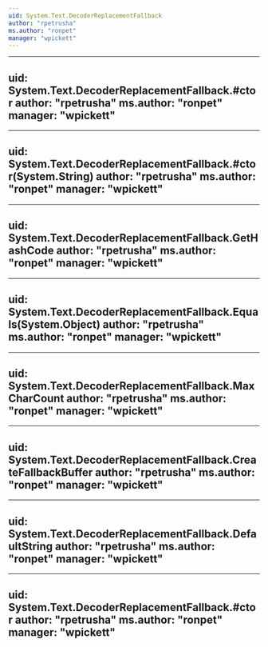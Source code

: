 ```yaml
---
uid: System.Text.DecoderReplacementFallback
author: "rpetrusha"
ms.author: "ronpet"
manager: "wpickett"
---
```


---
uid: System.Text.DecoderReplacementFallback.#ctor
author: "rpetrusha"
ms.author: "ronpet"
manager: "wpickett"
---

---
uid: System.Text.DecoderReplacementFallback.#ctor(System.String)
author: "rpetrusha"
ms.author: "ronpet"
manager: "wpickett"
---

---
uid: System.Text.DecoderReplacementFallback.GetHashCode
author: "rpetrusha"
ms.author: "ronpet"
manager: "wpickett"
---

---
uid: System.Text.DecoderReplacementFallback.Equals(System.Object)
author: "rpetrusha"
ms.author: "ronpet"
manager: "wpickett"
---

---
uid: System.Text.DecoderReplacementFallback.MaxCharCount
author: "rpetrusha"
ms.author: "ronpet"
manager: "wpickett"
---

---
uid: System.Text.DecoderReplacementFallback.CreateFallbackBuffer
author: "rpetrusha"
ms.author: "ronpet"
manager: "wpickett"
---

---
uid: System.Text.DecoderReplacementFallback.DefaultString
author: "rpetrusha"
ms.author: "ronpet"
manager: "wpickett"
---

---
uid: System.Text.DecoderReplacementFallback.#ctor
author: "rpetrusha"
ms.author: "ronpet"
manager: "wpickett"
---
